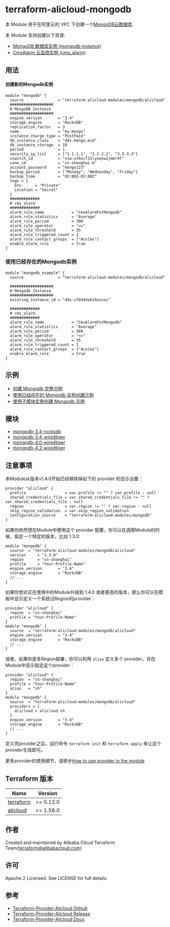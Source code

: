terraform-alicloud-mongodb
=====================================================================


本 Module 用于在阿里云的 VPC 下创建一个[MongoDB云数据库](https://help.aliyun.com/document_detail/26558.html). 

本 Module 支持创建以下资源:

* [MongoDB 数据库实例 (mongodb instance)](https://www.terraform.io/docs/providers/alicloud/r/mongodb_instance.html)
* [CmsAlarm 云监控实例 (cms_alarm)](https://www.terraform.io/docs/providers/alicloud/r/cms_alarm.html)

## 用法

#### 创建新的Mongodb实例

```hcl
module "mongodb" {
  source               = "terraform-alicloud-modules/mongodb/alicloud"
  ###################
  # MongoDB Instance
  ###################
  engine_version       = "3.4"
  storage_engine       = "RocksDB"
  replication_factor   = 3
  name                 = "my-mongo"
  instance_charge_type = "PostPaid"
  db_instance_class    = "dds.mongo.mid"
  db_instance_storage  = 10
  period               = 1
  security_ip_list     = ["1.1.1.1", "2.2.2.2", "3.3.3.3"]
  vswitch_id           = "vsw-uf6ocf31lyoqvw2jmmr9f"
  zone_id              = "cn-shanghai-b"
  account_password     = "mongo123"
  backup_period        = ["Monday", "Wednesday", "Friday"]
  backup_time          = "02:00Z-03:00Z"
  tags = {
    Env      = "Private"
    Location = "Secret"
  }
  #############
  # cms_alarm
  #############
  alarm_rule_name            = "CmsAlarmForMongodb"
  alarm_rule_statistics      = "Average"
  alarm_rule_period          = 300
  alarm_rule_operator        = "<="
  alarm_rule_threshold       = 35
  alarm_rule_triggered_count = 2
  alarm_rule_contact_groups  = ["AccCms"]
  enable_alarm_rule          = true
}
```

### 使用已经存在的Mongodb实例

```hcl
module "mongodb_example" {
  source               = "terraform-alicloud-modules/mongodb/alicloud"

  ###################
  # Mongodb Instance
  ###################
  existing_instance_id = "dds-uf694de619xxxxx"

  #############
  # cms_alarm
  #############
  alarm_rule_name            = "CmsAlarmForMongodb"
  alarm_rule_statistics      = "Average"
  alarm_rule_period          = 300
  alarm_rule_operator        = "<="
  alarm_rule_threshold       = 35
  alarm_rule_triggered_count = 2
  alarm_rule_contact_groups  = ["AccCms"]
  enable_alarm_rule          = true
}
```

## 示例

* [创建 Mongodb 完整示例](https://github.com/terraform-alicloud-modules/terraform-alicloud-mongodb/tree/master/examples/complete)
* [使用已经存在的 Mongodb 实例创建示例](https://github.com/terraform-alicloud-modules/terraform-alicloud-mongodb/tree/master/examples/using-existing-mongocb-instance)
* [使用子模块实例创建 Mongodb 示例](https://github.com/terraform-alicloud-modules/terraform-alicloud-mongodb/tree/master/examples/using-submodule-complete)

## 模块

* [mongodb-3.4-rocksdb](https://github.com/terraform-alicloud-modules/terraform-alicloud-mongodb/tree/master/modules/mongodb-3.4-rocksdb)
* [mongodb-3.4-wiredtiger](https://github.com/terraform-alicloud-modules/terraform-alicloud-mongodb/tree/master/modules/mongodb-3.4-wiredtiger)
* [mongodb-4.0-wiredtiger](https://github.com/terraform-alicloud-modules/terraform-alicloud-mongodb/tree/master/modules/mongodb-4.0-wiredtiger)
* [mongodb-4.2-wiredtiger](https://github.com/terraform-alicloud-modules/terraform-alicloud-mongodb/tree/master/modules/mongodb-4.2-wiredtiger)


## 注意事项
本Module从版本v1.4.0开始已经移除掉如下的 provider 的显示设置：

```hcl
provider "alicloud" {
  profile                 = var.profile != "" ? var.profile : null
  shared_credentials_file = var.shared_credentials_file != "" ? var.shared_credentials_file : null
  region                  = var.region != "" ? var.region : null
  skip_region_validation  = var.skip_region_validation
  configuration_source    = "terraform-alicloud-modules/mongodb"
}
```

如果你依然想在Module中使用这个 provider 配置，你可以在调用Module的时候，指定一个特定的版本，比如 1.3.0:

```hcl
module "mongodb" {
  source  = "terraform-alicloud-modules/mongodb/alicloud"
  version     = "1.3.0"
  region      = "cn-shanghai"
  profile     = "Your-Profile-Name"
  engine_version       = "3.4"
  storage_engine       = "RocksDB"
  // ...
}
```

如果你想对正在使用中的Module升级到 1.4.0 或者更高的版本，那么你可以在模板中显示定义一个系统过Region的provider：
```hcl
provider "alicloud" {
  region  = "cn-shanghai"
  profile = "Your-Profile-Name"
}
module "mongodb" {
  source  = "terraform-alicloud-modules/mongodb/alicloud"
  engine_version       = "3.4"
  storage_engine       = "RocksDB"
  // ...
}
```
或者，如果你是多Region部署，你可以利用 `alias` 定义多个 provider，并在Module中显示指定这个provider：

```hcl
provider "alicloud" {
  region  = "cn-shanghai"
  profile = "Your-Profile-Name"
  alias   = "sh"
}
module "mongodb" {
  source  = "terraform-alicloud-modules/mongodb/alicloud"
  providers = {
    alicloud = alicloud.sh
  }
  engine_version       = "3.4"
  storage_engine       = "RocksDB"
  // ...
}
```

定义完provider之后，运行命令 `terraform init` 和 `terraform apply` 来让这个provider生效即可。

更多provider的使用细节，请移步[How to use provider in the module](https://www.terraform.io/docs/language/modules/develop/providers.html#passing-providers-explicitly)

## Terraform 版本

| Name | Version |
|------|---------|
| <a name="requirement_terraform"></a> [terraform](#requirement\_terraform) | >= 0.12.0 |
| <a name="requirement_alicloud"></a> [alicloud](#requirement\_alicloud) | >= 1.56.0 |

作者
-------
Created and maintained by Alibaba Cloud Terraform Team(terraform@alibabacloud.com)

许可
----
Apache 2 Licensed. See LICENSE for full details.

参考
---------
* [Terraform-Provider-Alicloud Github](https://github.com/terraform-providers/terraform-provider-alicloud)
* [Terraform-Provider-Alicloud Release](https://releases.hashicorp.com/terraform-provider-alicloud/)
* [Terraform-Provider-Alicloud Docs](https://www.terraform.io/docs/providers/alicloud/index.html)


